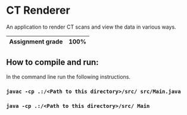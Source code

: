 # CT Renderer

An application to render CT scans and view the data in various ways. 

|Assignment grade  | 100% |
| ------------- | ------------- |


## How to compile and run:

In the command line run the following instructions.

### `javac -cp .:/<Path to this directory>/src/ src/Main.java`

### `java -cp .:/<Path to this directory>/src/ Main`

<br/>


